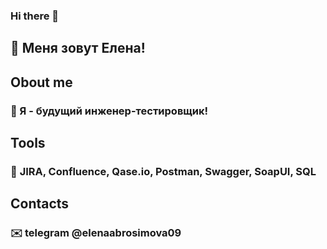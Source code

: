 ### Hi there 👋

<!--
**ElenaAbrosimova/ElenaAbrosimova** is a ✨ _special_ ✨ repository because its `README.md` (this file) appears on your GitHub profile.

Here are some ideas to get you started:

- 🔭 I’m currently working on ...
- 🌱 I’m currently learning ...
- 👯 I’m looking to collaborate on ...
- 🤔 I’m looking for help with ...
- 💬 Ask me about ...
- 📫 How to reach me: ...
- 😄 Pronouns: ...
- ⚡ Fun fact: ...
-->

## 👯 Меня зовут Елена!

## Obout me
### :star2: Я - будущий инженер-тестировщик!

## Tools
### :wrench: **JIRA**, **Confluence**, **Qase.io**, **Postman**, **Swagger**, **SoapUI**, **SQL**

## Contacts
### :envelope: telegram @elenaabrosimova09
